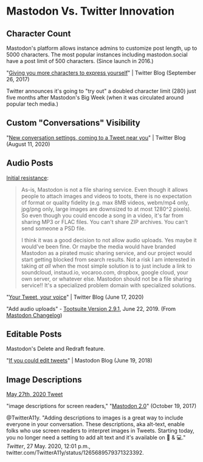 # Mastodon Vs. Twitter Innovation

## Character Count

Mastodon's platform allows instance admins to customize post length, up to 5000 characters. The most popular instances including mastodon.social have a post limit of 500 characters. (Since launch in 2016.)

"[Giving you more characters to express yourself](https://blog.twitter.com/en_us/topics/product/2017/Giving-you-more-characters-to-express-yourself.html)" | Twitter Blog (September 26, 2017)

Twitter announces it's going to "try out" a doubled character limit (280) just five months after Mastodon's Big Week (when it was circulated around popular tech media.)

## Custom "Conversations" Visibility

"[New conversation settings, coming to a Tweet near you](https://blog.twitter.com/en_us/topics/product/2020/new-conversation-settings-coming-to-a-tweet-near-you.html)" | Twitter Blog (August 11, 2020)

## Audio Posts

[Initial resistance](https://github.com/tootsuite/mastodon/issues/7495#issuecomment-389511213): 

> As-is, Mastodon is not a file sharing service. Even though it allows people to attach images and videos to toots, there is no expectation of format or quality fidelity (e.g. max 8MB videos, webm/mp4 only, jpg/png only, large images are downsized to at most 1280^2 pixels). So even though you could encode a song in a video, it's far from sharing MP3 or FLAC files. You can't share ZIP archives. You can't send someone a PSD file.
>
> I think it was a good decision to not allow audio uploads. Yes maybe it would've been fine. Or maybe the media would have branded Mastodon as a pirated music sharing service, and our project would start getting blocked from search results. Not a risk I am interested in taking *at all* when the most simple solution is to just include a link to soundcloud, instaud.io, vocaroo.com, dropbox, google cloud, your own server, or whatever else. Mastodon should not be a file sharing service!! It's a specialized problem domain with specialized solutions.

"[Your Tweet, your voice](https://blog.twitter.com/en_us/topics/product/2020/your-tweet-your-voice.html)" | Twitter Blog (June 17, 2020)

"Add audio uploads" - [Tootsuite Version 2.9.1](https://github.com/tootsuite/mastodon/releases/tag/v2.9.1), June 22, 2019. (From [Mastodon Changelog](https://github.com/extratone/mastodon/blob/master/CHANGELOG.md))

## Editable Posts

Mastodon's Delete and Redraft feature.

"[If you could edit tweets](https://blog.joinmastodon.org/2018/06/if-you-could-edit-tweets/)" | Mastodon Blog (June 19, 2018)

## Image Descriptions

[May 27th, 2020 Tweet](https://twitter.com/TwitterA11y/status/1265689579371323392)

"image descriptions for screen readers," "[Mastodon 2.0](https://blog.joinmastodon.org/2017/10/mastodon-2.0/)" (October 19, 2017)

@TwitterA11y. "Adding descriptions to images is a great way to include everyone in your conversation. These descriptions, aka alt-text, enable folks who use screen readers to interpret images in Tweets. Starting today, you no longer need a setting to add alt text and it's available on 📱 & 💻." *Twitter*, 27 May. 2020, 12:01 p.m., twitter.com/TwitterA11y/status/1265689579371323392.

